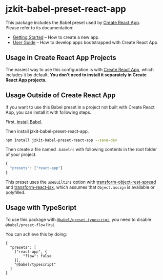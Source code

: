 # jzkit-babel-preset-react-app

This package includes the Babel preset used by [Create React App](https://github.com/fengzhongye/jzkit-cli).<br>
Please refer to its documentation:

* [Getting Started](https://github.com/fengzhongye/jzkit-cli/blob/master/README.md#getting-started) – How to create a new app.
* [User Guide](https://github.com/fengzhongye/jzkit-cli/blob/master/packages/react-scripts/template/README.md) – How to develop apps bootstrapped with Create React App.

## Usage in Create React App Projects

The easiest way to use this configuration is with [Create React App](https://github.com/fengzhongye/jzkit-cli), which includes it by default. **You don’t need to install it separately in Create React App projects.**

## Usage Outside of Create React App

If you want to use this Babel preset in a project not built with Create React App, you can install it with following steps.

First, [install Babel](https://babeljs.io/docs/setup/).

Then install jzkit-babel-preset-react-app.

```sh
npm install jzkit-babel-preset-react-app --save-dev
```

Then create a file named `.babelrc` with following contents in the root folder of your project:

```js
{
  "presets": ["react-app"]
}
```

This preset uses the `useBuiltIns` option with [transform-object-rest-spread](http://babeljs.io/docs/plugins/transform-object-rest-spread/) and [transform-react-jsx](http://babeljs.io/docs/plugins/transform-react-jsx/), which assumes that `Object.assign` is available or polyfilled.

## Usage with TypeScript

To use this package with [`@babel/preset-typescript`](https://www.npmjs.com/package/@babel/preset-typescript), you need to disable `@babel/preset-flow` first.

You can achieve this by doing:

```
{
  "presets": [
    ["react-app", {
        "flow": false
    }],
    "@babel/typescript"
  ]
}
```
